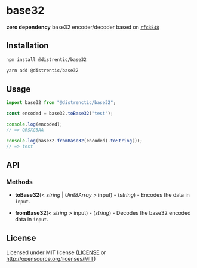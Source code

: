 # base32

**zero dependency** base32 encoder/decoder based on [`rfc3548`](http://tools.ietf.org/html/rfc3548#section-5)

## Installation

```sh
npm install @distrentic/base32
```

```sh
yarn add @distrentic/base32
```

## Usage

```typescript
import base32 from "@distrenctic/base32";

const encoded = base32.toBase32("test");

console.log(encoded);
// => ORSXG5AA

console.log(base32.fromBase32(encoded).toString());
// => test
```

## API

### Methods

- **toBase32**(< _string_ | _Uint8Array_ > input) - (_string_) - Encodes the data in `input`.

- **fromBase32**(< _string_ > input) - (_string_) - Decodes the base32 encoded data in `input`.

## License

Licensed under MIT license ([LICENSE](LICENSE) or <http://opensource.org/licenses/MIT>)
